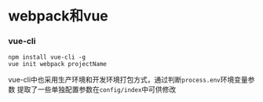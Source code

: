 # webpack和vue

### vue-cli
``` shell
npm install vue-cli -g
vue init webpack projectName
```

vue-cli中也采用生产环境和开发环境打包方式，通过判断`process.env`环境变量参数
提取了一些单独配置参数在`config/index`中可供修改
